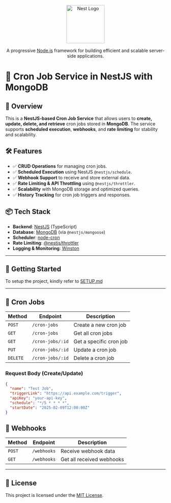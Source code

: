 <p align="center">
  <a href="http://nestjs.com/" target="blank"><img src="https://nestjs.com/img/logo-small.svg" width="120" alt="Nest Logo" /></a>
</p>

[circleci-image]: https://img.shields.io/circleci/build/github/nestjs/nest/master?token=abc123def456
[circleci-url]: https://circleci.com/gh/nestjs/nest

  <p align="center">A progressive <a href="http://nodejs.org" target="_blank">Node.js</a> framework for building efficient and scalable server-side applications.</p>

# 🚀 Cron Job Service in NestJS with MongoDB

## 📌 Overview
This is a **NestJS-based Cron Job Service** that allows users to **create, update, delete, and retrieve** cron jobs stored in **MongoDB**. The service supports **scheduled execution**, **webhooks**, and **rate limiting** for stability and scalability.

## 🛠️ Features
- ✅ **CRUD Operations** for managing cron jobs.
- ✅ **Scheduled Execution** using NestJS `@nestjs/schedule`.
- ✅ **Webhook Support** to receive and store external data.
- ✅ **Rate Limiting & API Throttling** using `@nestjs/throttler`.
- ✅ **Scalability** with MongoDB storage and optimized queries.
- ✅ **History Tracking** for cron job triggers and responses.

## 📦 Tech Stack
- **Backend**: [NestJS](https://nestjs.com/) (TypeScript)
- **Database**: [MongoDB](https://www.mongodb.com/) (via `@nestjs/mongoose`)
- **Scheduler**: [node-cron](https://www.npmjs.com/package/node-cron)
- **Rate Limiting**: [@nestjs/throttler](https://docs.nestjs.com/security/rate-limiting)
- **Logging & Monitoring**: [Winston](https://www.npmjs.com/package/winston)

---

## 🚀 Getting Started
 
To setup the project, kindly refer to [SETUP.md](SETUP.md)

---

## 📌 Cron Jobs

| Method  | Endpoint         | Description            |
|---------|-----------------|------------------------|
| `POST`  | `/cron-jobs`    | Create a new cron job  |
| `GET`   | `/cron-jobs`    | Get all cron jobs      |
| `GET`   | `/cron-jobs/:id`| Get a specific cron job |
| `PUT`   | `/cron-jobs/:id`| Update a cron job      |
| `DELETE`| `/cron-jobs/:id`| Delete a cron job      |

### Request Body (Create/Update)
```json
{
  "name": "Test Job",
  "triggerLink": "https://api.example.com/trigger",
  "apiKey": "your-api-key",
  "schedule": "*/5 * * * *",
  "startDate": "2025-02-09T12:00:00Z"
}
```
## 📌 Webhooks

| Method  | Endpoint    | Description           |
|---------|------------|-----------------------|
| `POST`  | `/webhooks`| Receive webhook data  |
| `GET`   | `/webhooks`| Get all received webhooks |

---

## 📜 License
This project is licensed under the [MIT License](LICENSE).
